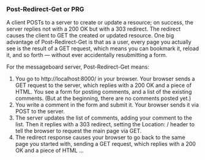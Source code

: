 ### Post-Redirect-Get or PRG
A client POSTs to a server to create or update a resource; on success, the server replies not with a 200 OK but with a 303 redirect. The redirect causes the client to GET the created or updated resource. One big advantage of Post-Redirect-Get is that as a user, every page you actually see is the result of a GET request, which means you can bookmark it, reload it, and so forth — without ever accidentally resubmitting a form.

For the messageboard server, Post-Redirect-Get means:

1. You go to http://localhost:8000/ in your browser. Your browser sends a GET request to the server, which replies with a 200 OK and a piece of HTML. You see a form for posting comments, and a list of the existing comments. (But at the beginning, there are no comments posted yet.)
2. You write a comment in the form and submit it. Your browser sends it via POST to the server.
3. The server updates the list of comments, adding your comment to the list. Then it replies with a 303 redirect, setting the Location: / header to tell the browser to request the main page via GET.
4. The redirect response causes your browser to go back to the same page you started with, sending a GET request, which replies with a 200 OK and a piece of HTML …
